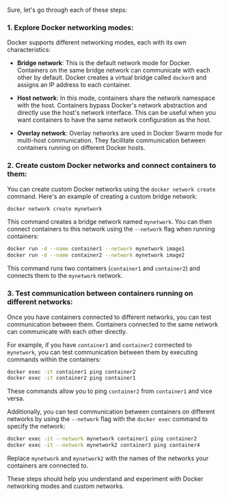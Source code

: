 Sure, let's go through each of these steps:

### 1. Explore Docker networking modes:
Docker supports different networking modes, each with its own characteristics:

- **Bridge network**: This is the default network mode for Docker. Containers on the same bridge network can communicate with each other by default. Docker creates a virtual bridge called `docker0` and assigns an IP address to each container.
  
- **Host network**: In this mode, containers share the network namespace with the host. Containers bypass Docker's network abstraction and directly use the host's network interface. This can be useful when you want containers to have the same network configuration as the host.
  
- **Overlay network**: Overlay networks are used in Docker Swarm mode for multi-host communication. They facilitate communication between containers running on different Docker hosts.

### 2. Create custom Docker networks and connect containers to them:
You can create custom Docker networks using the `docker network create` command. Here's an example of creating a custom bridge network:

```bash
docker network create mynetwork
```

This command creates a bridge network named `mynetwork`. You can then connect containers to this network using the `--network` flag when running containers:

```bash
docker run -d --name container1 --network mynetwork image1
docker run -d --name container2 --network mynetwork image2
```

This command runs two containers (`container1` and `container2`) and connects them to the `mynetwork` network.

### 3. Test communication between containers running on different networks:
Once you have containers connected to different networks, you can test communication between them. Containers connected to the same network can communicate with each other directly.

For example, if you have `container1` and `container2` connected to `mynetwork`, you can test communication between them by executing commands within the containers:

```bash
docker exec -it container1 ping container2
docker exec -it container2 ping container1
```

These commands allow you to ping `container2` from `container1` and vice versa.

Additionally, you can test communication between containers on different networks by using the `--network` flag with the `docker exec` command to specify the network:

```bash
docker exec -it --network mynetwork container1 ping container2
docker exec -it --network mynetwork2 container3 ping container4
```

Replace `mynetwork` and `mynetwork2` with the names of the networks your containers are connected to.

These steps should help you understand and experiment with Docker networking modes and custom networks.

